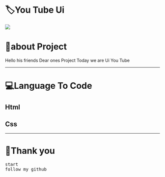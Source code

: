 <!-- Title -->
<h1>🏷️You Tube Ui</h1>

<img src="https://firebasestorage.googleapis.com/v0/b/github-209c5.appspot.com/o/png_20220825_103310_%D9%A0%D9%A0%D9%A0%D9%A0.png?alt=media&token=bc6e750e-449b-48f5-86ad-6b6deb488a59">


<h1>👤about Project </h1>
<p>Hello his friends Dear ones Project Today we are Ui You Tube</p>
<hr>
<!-- view -->
<h1>💻Language To Code</h1>
<h2>Html</h2>
<h2>Css</h2>
<hr>
<h1>💖Thank you</h1>
<pre>
start
follow my github
</pre>

